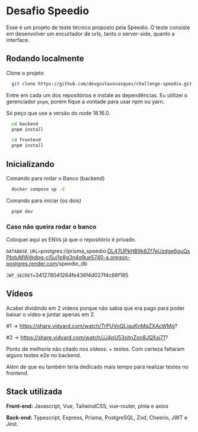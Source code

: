 # Desafio Speedio

Esse é um projeto de teste técnico proposto pela Speedio. O teste consiste em desenvolver um encurtador de urls, tanto o server-side, quanto a interface.

## Rodando localmente

Clone o projeto

```bash
  git clone https://github.com/devgustavovasquez/challenge-speedio.git
```

Entre em cada um dos repositórios e instale as dependências. Eu utilizei o gerenciador `pnpm`, porém fique a vontade para usar npm ou yarn.

Só peço que use a versão do node 18.16.0.

```bash
  cd backend
  pnpm install

  cd frontend
  pnpm install
```

## Inicializando

Comando para rodar o Banco (backend)

```bash
  docker compose up -d
```

Comando para iniciar (os dois)

```bash
  pnpm dev
```

### Caso não queira rodar o banco

Coloquei aqui as ENVs já que o repositório é privado.

`DATABASE_URL=`postgres://prisma_speedio:DL47UPkHB9k8Zf7eUzdge6guQxPbduMW@dpg-ci5uj1p8g3n4q9ue5740-a.oregon-postgres.render.com/speedio_db

`JWT_SECRET=`341278041264fe436f4d027f4c66f195

## Vídeos

Acabei dividindo em 2 vídeos porque não sabia que era pago para poder baixar o vídeo e juntar apenas em 2.

#1 -> https://share.vidyard.com/watch/TrPUVoQLjguKnMqZXAcWMg?

#2 -> https://share.vidyard.com/watch/JJ4pU53sjtnZoo8JQXsj71?

Ponto de melhoria não citado nos vídeos: + testes.
Com certeza faltaram alguns testes e2e no backend.

Além de que eu também teria dedicado mais tempo para realizar testes no frontend.

## Stack utilizada

**Front-end:** Javascript, Vue, TailwindCSS, vue-router, pinia e axios

**Back-end:** Typescript, Express, Prisma, PostgreSQL, Zod, Cheerio, JWT e Jest.

